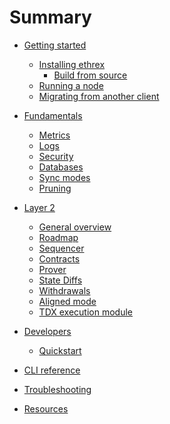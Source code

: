 # Summary

- [Getting started]()
  - [Installing ethrex]()
    - [Build from source]()
  - [Running a node]()
  - [Migrating from another client]()

- [Fundamentals]()
  - [Metrics]()
  - [Logs]()
  - [Security]()
  - [Databases]()
  - [Sync modes]()
  - [Pruning]()

- [Layer 2](./l2/README.md)
  - [General overview](./l2/overview.md)
  - [Roadmap](./l2/roadmap.md)
  - [Sequencer](./l2/sequencer.md)
  - [Contracts](./l2/contracts.md)
  - [Prover](./l2/prover.md)
  - [State Diffs](./l2/state_diffs.md)
  - [Withdrawals](./l2/withdrawals.md)
  - [Aligned mode](./l2/aligned_mode.md)
  - [TDX execution module](./l2/tdx.md)

- [Developers](./developers/README.md)
  - [Quickstart](./developers/quickstart.md)

- [CLI reference]()
- [Troubleshooting]()
- [Resources]()
